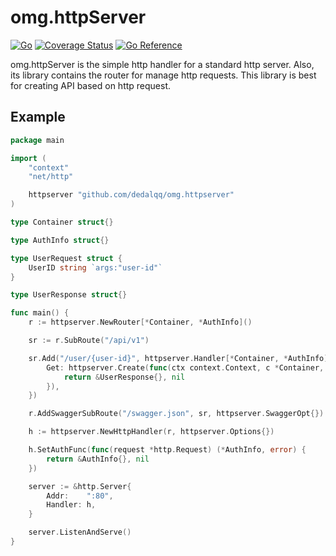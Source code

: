 # omg.httpServer

[![Go](https://github.com/dedalqq/omg.httpserver/actions/workflows/go.yml/badge.svg)](https://github.com/dedalqq/omg.httpserver/actions/workflows/go.yml)
[![Coverage Status](https://coveralls.io/repos/github/dedalqq/omg.httpServer/badge.svg?branch=master)](https://coveralls.io/github/dedalqq/omg.httpServer?branch=master)
[![Go Reference](https://pkg.go.dev/badge/github.com/dedalqq/omg.httpserver.svg)](https://pkg.go.dev/github.com/dedalqq/omg.httpserver)

omg.httpServer is the simple http handler for a standard http server. Also, its library contains the router for manage http requests. This library is best for creating API based on http request.

## Example

```go
package main

import (
	"context"
	"net/http"

	httpserver "github.com/dedalqq/omg.httpserver"
)

type Container struct{}

type AuthInfo struct{}

type UserRequest struct {
	UserID string `args:"user-id"`
}

type UserResponse struct{}

func main() {
	r := httpserver.NewRouter[*Container, *AuthInfo]()

	sr := r.SubRoute("/api/v1")

	sr.Add("/user/{user-id}", httpserver.Handler[*Container, *AuthInfo]{
		Get: httpserver.Create(func(ctx context.Context, c *Container, a *AuthInfo, rq *UserRequest) (*UserResponse, error) {
			return &UserResponse{}, nil
		}),
	})

	r.AddSwaggerSubRoute("/swagger.json", sr, httpserver.SwaggerOpt{})

	h := httpserver.NewHttpHandler(r, httpserver.Options{})

	h.SetAuthFunc(func(request *http.Request) (*AuthInfo, error) {
		return &AuthInfo{}, nil
	})

	server := &http.Server{
		Addr:    ":80",
		Handler: h,
	}

	server.ListenAndServe()
}

```
